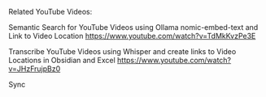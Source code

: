 Related YouTube Videos:

Semantic Search for YouTube Videos using Ollama nomic-embed-text and Link to Video Location
https://www.youtube.com/watch?v=TdMkKvzPe3E

Transcribe YouTube Videos using Whisper and create links to Video Locations in Obsidian and Excel
https://www.youtube.com/watch?v=JHzFrujpBz0

Sync